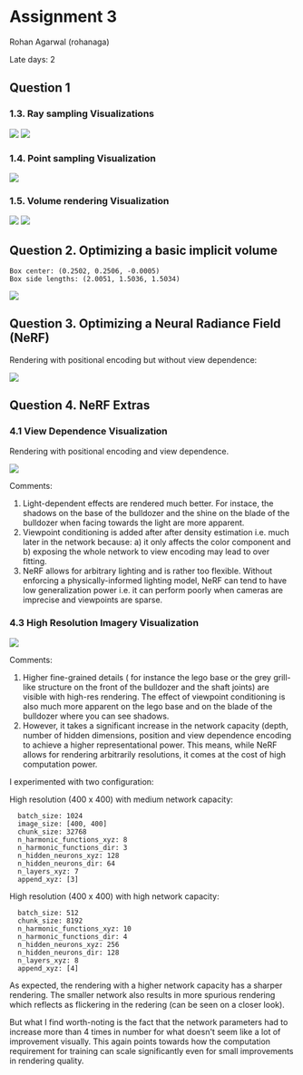 Assignment 3
===================================

Rohan Agarwal (rohanaga)

Late days: 2

## Question 1
### 1.3. Ray sampling Visualizations

![](images/out/1_3/image_grid.png) ![](images/out/1_3/ray_grid.png)


###  1.4. Point sampling Visualization

![](images/out/1_4/sample_pt_cloud.png)

### 1.5. Volume rendering Visualization
![](images/part_1.gif) ![](images/out/1_5/depth_map.png)

##  Question 2. Optimizing a basic implicit volume

```
Box center: (0.2502, 0.2506, -0.0005)
Box side lengths: (2.0051, 1.5036, 1.5034)
```

![](images/part_2.gif)


##  Question 3. Optimizing a Neural Radiance Field (NeRF) 

Rendering with positional encoding but without view dependence:

![](images/part_3.gif)

##  Question 4. NeRF Extras

###  4.1 View Dependence Visualization

Rendering with positional encoding and view dependence.

![](images/part_3.gif)


Comments:

1. Light-dependent effects are rendered much better. For instace, the shadows on the base of the bulldozer and the 
shine on the blade of the bulldozer when facing towards the light are more apparent. 
2. Viewpoint conditioning is added after after density estimation i.e. much later in the network because:
    a) it only affects the color component and 
    b) exposing the whole network to view encoding may lead to over fitting.
3. NeRF allows for arbitrary lighting and is rather too flexible. Without enforcing a physically-informed lighting model, 
NeRF can tend to have low generalization power i.e. it can perform poorly when cameras are imprecise and viewpoints
are sparse.


###  4.3 High Resolution Imagery Visualization


![](images/part_4.gif)



Comments:

1. Higher fine-grained details ( for instance the lego base or the grey grill-like structure 
on the front of the bulldozer and the shaft joints) are visible with high-res rendering. The effect of viewpoint conditioning 
is also much more apparent on the lego base and on the blade of the bulldozer where you can see shadows. 
2. However, it takes a significant increase in the network capacity (depth, number of hidden dimensions, position and 
 view dependence encoding to achieve a higher representational power. This means, while NeRF allows for rendering arbitrarily 
 resolutions, it comes at the cost of high computation power.


I experimented with two configuration:

High resolution (400 x 400) with medium network capacity:
```
  batch_size: 1024
  image_size: [400, 400]
  chunk_size: 32768
  n_harmonic_functions_xyz: 8
  n_harmonic_functions_dir: 3
  n_hidden_neurons_xyz: 128  
  n_hidden_neurons_dir: 64
  n_layers_xyz: 7
  append_xyz: [3]
```
High resolution (400 x 400) with high network capacity:
```
  batch_size: 512
  chunk_size: 8192
  n_harmonic_functions_xyz: 10
  n_harmonic_functions_dir: 4
  n_hidden_neurons_xyz: 256
  n_hidden_neurons_dir: 128
  n_layers_xyz: 8
  append_xyz: [4]
 ```
  
As expected, the rendering with a higher network capacity has a sharper rendering. The smaller network also results
in more spurious rendering which reflects as flickering in the redering (can be seen on a closer look). 
    
But what I find worth-noting is the fact that the network parameters had to increase more than 4 times in number 
for what doesn't seem like a lot of improvement visually. This again points towards how the computation requirement 
for training can scale significantly even for small improvements in rendering quality.
  
  

```

